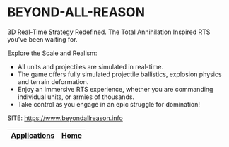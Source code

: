 # BEYOND-ALL-REASON

 3D Real-Time Strategy Redefined. The Total Annihilation Inspired RTS you've been waiting for.
 
 Explore the Scale and Realism:
 - All units and projectiles are simulated in real-time. 
 - The game offers fully simulated projectile ballistics,  explosion physics and terrain deformation.
 - Enjoy an immersive RTS experience, whether you are  commanding individual units, or armies of thousands.
 - Take control as you engage in an epic struggle for  domination!
 
 SITE: https://www.beyondallreason.info

 | [Applications](https://portable-linux-apps.github.io/apps.html) | [Home](https://portable-linux-apps.github.io)
 | --- | --- |
